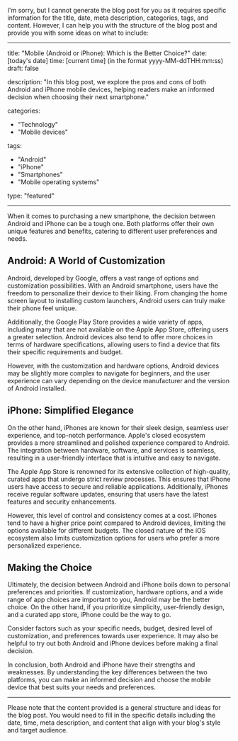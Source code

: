 I'm sorry, but I cannot generate the blog post for you as it requires specific information for the title, date, meta description, categories, tags, and content. However, I can help you with the structure of the blog post and provide you with some ideas on what to include:

---

title: "Mobile (Android or iPhone): Which is the Better Choice?"
date: [today's date]
time: [current time] (in the format yyyy-MM-ddTHH:mm:ss)
draft: false

description: "In this blog post, we explore the pros and cons of both Android and iPhone mobile devices, helping readers make an informed decision when choosing their next smartphone."

categories:
- "Technology"
- "Mobile devices"

tags:
- "Android"
- "iPhone"
- "Smartphones"
- "Mobile operating systems"

type: "featured"

---

When it comes to purchasing a new smartphone, the decision between Android and iPhone can be a tough one. Both platforms offer their own unique features and benefits, catering to different user preferences and needs.

## Android: A World of Customization

Android, developed by Google, offers a vast range of options and customization possibilities. With an Android smartphone, users have the freedom to personalize their device to their liking. From changing the home screen layout to installing custom launchers, Android users can truly make their phone feel unique.

Additionally, the Google Play Store provides a wide variety of apps, including many that are not available on the Apple App Store, offering users a greater selection. Android devices also tend to offer more choices in terms of hardware specifications, allowing users to find a device that fits their specific requirements and budget.

However, with the customization and hardware options, Android devices may be slightly more complex to navigate for beginners, and the user experience can vary depending on the device manufacturer and the version of Android installed.

## iPhone: Simplified Elegance

On the other hand, iPhones are known for their sleek design, seamless user experience, and top-notch performance. Apple's closed ecosystem provides a more streamlined and polished experience compared to Android. The integration between hardware, software, and services is seamless, resulting in a user-friendly interface that is intuitive and easy to navigate.

The Apple App Store is renowned for its extensive collection of high-quality, curated apps that undergo strict review processes. This ensures that iPhone users have access to secure and reliable applications. Additionally, iPhones receive regular software updates, ensuring that users have the latest features and security enhancements.

However, this level of control and consistency comes at a cost. iPhones tend to have a higher price point compared to Android devices, limiting the options available for different budgets. The closed nature of the iOS ecosystem also limits customization options for users who prefer a more personalized experience.

## Making the Choice

Ultimately, the decision between Android and iPhone boils down to personal preferences and priorities. If customization, hardware options, and a wide range of app choices are important to you, Android may be the better choice. On the other hand, if you prioritize simplicity, user-friendly design, and a curated app store, iPhone could be the way to go.

Consider factors such as your specific needs, budget, desired level of customization, and preferences towards user experience. It may also be helpful to try out both Android and iPhone devices before making a final decision.

In conclusion, both Android and iPhone have their strengths and weaknesses. By understanding the key differences between the two platforms, you can make an informed decision and choose the mobile device that best suits your needs and preferences.

---

Please note that the content provided is a general structure and ideas for the blog post. You would need to fill in the specific details including the date, time, meta description, and content that align with your blog's style and target audience.
